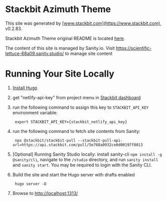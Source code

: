 # Stackbit Azimuth Theme

This site was generated by [www.stackbit.com](https://www.stackbit.com), v0.2.83.

Stackbit Azimuth Theme original README is located [here](./README.theme.md).

The content of this site is managed by Sanity.io. Visit https://scientific-lettuce-68a09.sanity.studio/ to manage site content

# Running Your Site Locally

1. [Install Hugo](https://gohugo.io/getting-started/quick-start/#step-1-install-hugo)

1. get "netlify-api-key" from project menu in [Stackbit dashboard](https://app.stackbit.com/dashboard)

1. run the following command to assign this key to `STACKBIT_API_KEY` environment variable:

        export STACKBIT_API_KEY={stackbit_netlify_api_key}

1. run the following command to fetch site contents from Sanity:

        npx @stackbit/stackbit-pull --stackbit-pull-api-url=https://api.stackbit.com/pull/5e768a0932ce0d00197f8013

1. [Optional] Running Sanity Studio locally: install sanity-cli `npm install -g @sanity/cli`, navigate to the `/studio` directory, and run `sanity install` and `sanity start`.
You may be required to login with the Sanity CLI.

1. Build the site and start the Hugo server with drafts enabled

        hugo server -D

1. Browse to [http://localhost:1313/](http://localhost:1313/)
